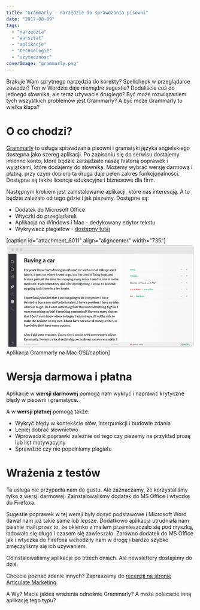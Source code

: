 ```yaml
---
title: "Grammarly - narzędzie do sprawdzania pisowni"
date: "2017-08-09"
tags:
  - "narzedzia"
  - "warsztat"
  - "aplikacje"
  - "technologie"
  - "uzytecznosc"
coverImage: "grammarly.png"
---
```


Brakuje Wam sprytnego narzędzia do korekty? Spellcheck w przeglądarce zawodzi?
Ten w Wordzie daje niemądre sugestie? Dodaliście coś do jednego słownika, ale
teraz używacie drugiego? Być może rozwiązaniem tych wszystkich problemów jest
Grammarly? A być może Grammarly to wielka klapa?

# O co chodzi?

[Grammarly](https://www.grammarly.com) to usługa sprawdzania pisowni i gramatyki
języka angielskiego dostępna jako szereg aplikacji. Po zapisaniu się do serwisu
dostajemy imienne konto, które będzie zarządzało naszą historią poprawek i
wyjątkami, które dodajemy do słownika. Możemy wybrać wersję darmową i płatną,
przy czym dopiero ta druga daje pełen zakres funkcjonalności. Dostępne są także
licencje edukacyjne i biznesowe dla firm.

Następnym krokiem jest zainstalowanie aplikacji, które nas interesują. A to
będzie zależało od tego gdzie i jak piszemy. Dostępne są:

- Dodatek do Microsoft Office
- Wtyczki do przeglądarek
- Aplikacja na Windows i Mac - dedykowany edytor tekstu
- Wykrywacz plagiatów -
  [dostępny tutaj](https://www.grammarly.com/plagiarism-checker)

\[caption id="attachment_6011" align="aligncenter"
width="735"\][![](images/grammarly-screen-online.png)](http://techwriter.pl/wp-content/uploads/2017/08/grammarly-screen-online.png)
Aplikacja Grammarly na Mac OS\[/caption\]

# Wersja darmowa i płatna

Aplikacje w **wersji darmowej** pomogą nam wykryć i naprawić krytyczne błędy w
pisowni i gramatyce.

A w **wersji płatnej** pomogą także:

- Wykryć błędy w kontekście słów, interpunkcji i budowie zdania
- Lepiej dobrać słownictwo
- Wprowadzić poprawki zależnie od tego czy piszemy na przykład prozę lub list
  motywacyjny
- Sprawdzić czy nie popełniamy plagiatu

# Wrażenia z testów

Ta usługa nie przypadła nam do gustu. Ale zaznaczamy, że korzystaliśmy tylko z
wersji darmowej. Zainstalowaliśmy dodatek do MS Office i wtyczkę do Firefoxa.

Sugestie poprawek w tej wersji były dosyć podstawowe i Microsoft Word dawał nam
już takie same lub lepsze. Dodatkowo aplikacja utrudniała nam pisanie maili
przez to, że okienko z mailem przemieszczało się pod myszką, ładowało się długo
i czasem się zawieszało. Zarówno dodatek do MS Office jak i wtyczka do Firefoxa
wchodziły nam w drogę i bardzo szybko zmęczyliśmy się ich używaniem.

Odinstalowaliśmy aplikacje po trzech dniach. Ale newslettery dostajemy do dziś.

Chcecie poznać zdanie innych? Zapraszamy do
[recenzji na stronie Articulate Marketing](https://www.articulatemarketing.com/blog/review-of-grammarly-com#moved).

A Wy? Macie jakieś wrażenia odnośnie Grammarly? A może polecacie inną aplikację
tego typu?
